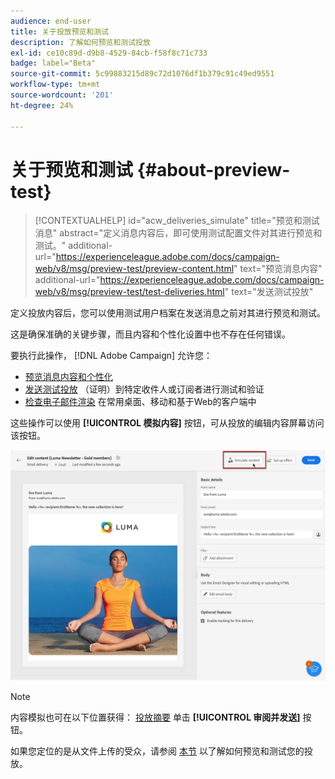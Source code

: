 ```yaml
---
audience: end-user
title: 关于投放预览和测试
description: 了解如何预览和测试投放
exl-id: ce10c89d-d9b8-4529-84cb-f58f8c71c733
badge: label="Beta"
source-git-commit: 5c99883215d89c72d1076df1b379c91c49ed9551
workflow-type: tm+mt
source-wordcount: '201'
ht-degree: 24%

---
```


# 关于预览和测试 {#about-preview-test}

>[!CONTEXTUALHELP]
>id="acw_deliveries_simulate"
>title="预览和测试消息"
>abstract="定义消息内容后，即可使用测试配置文件对其进行预览和测试。"
>additional-url="https://experienceleague.adobe.com/docs/campaign-web/v8/msg/preview-test/preview-content.html" text="预览消息内容"
>additional-url="https://experienceleague.adobe.com/docs/campaign-web/v8/msg/preview-test/test-deliveries.html" text="发送测试投放"

定义投放内容后，您可以使用测试用户档案在发送消息之前对其进行预览和测试。

这是确保准确的关键步骤，而且内容和个性化设置中也不存在任何错误。

要执行此操作， [!DNL Adobe Campaign] 允许您：

* [预览消息内容和个性化](preview-content.md)
* [发送测试投放](test-deliveries.md) （证明）到特定收件人或订阅者进行测试和验证
* [检查电子邮件渲染](email-rendering.md) 在常用桌面、移动和基于Web的客户端中

这些操作可以使用 **[!UICONTROL 模拟内容]** 按钮，可从投放的编辑内容屏幕访问该按钮。

<!-- from the [Edit content](../content/edit-content.md) screen or from the [Email Designer](../content/get-started-email-designer.md).-->

![](assets/simulate-button.png)

>[!NOTE]
>
>内容模拟也可在以下位置获得： [投放摘要](../monitor/prepare-send.md) 单击 **[!UICONTROL 审阅并发送]** 按钮。
>
>如果您定位的是从文件上传的受众，请参阅 [本节](../audience/file-audience.md#preview--test-your-email-test) 以了解如何预览和测试您的投放。

